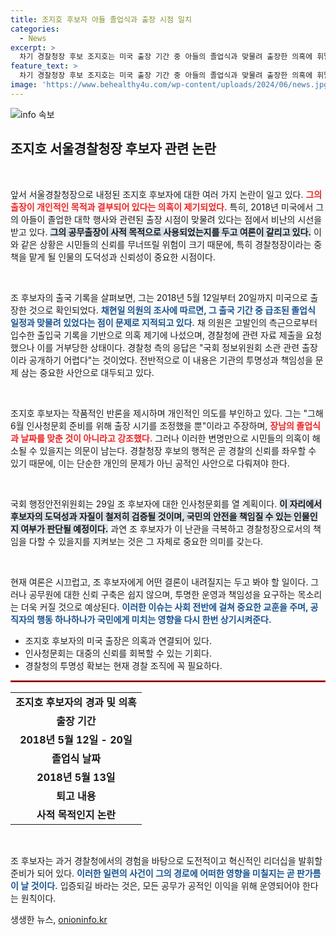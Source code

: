 ```yaml
---
title: 조지호 후보자 아들 졸업식과 출장 시점 일치
categories:
  - News
excerpt: >
  차기 경찰청장 후보 조지호는 미국 출장 기간 중 아들의 졸업식과 맞물려 출장한 의혹에 휘말렸다. 경찰청은 관련 자료 제출을 거부하고, 그가 사적 목적을 위해 공적 업무를 남용했는지 논란이 일고 있다. 인사청문회가 주목된다!
feature_text: >
  차기 경찰청장 후보 조지호는 미국 출장 기간 중 아들의 졸업식과 맞물려 출장한 의혹에 휘말렸다. 경찰청은 관련 자료 제출을 거부하고, 그가 사적 목적을 위해 공적 업무를 남용했는지 논란이 일고 있다. 인사청문회가 주목된다!
image: 'https://www.behealthy4u.com/wp-content/uploads/2024/06/news.jpg'
---
```


<p><img src="https://www.behealthy4u.com/wp-content/uploads/2024/06/news.jpg" alt="info 속보" /></p>

<h2 data-ke-size="size26">조지호 서울경찰청장 후보자 관련 논란</h2>

<p data-ke-size="size16">&nbsp;</p>

<p>앞서 서울경찰청장으로 내정된 조지호 후보자에 대한 여러 가지 논란이 일고 있다. <b><span style="color: #ee2323;">그의 출장이 개인적인 목적과 결부되어 있다는 의혹이 제기되었다.</span></b> 특히, 2018년 미국에서 그의 아들이 졸업한 대학 행사와 관련된 출장 시점이 맞물려 있다는 점에서 비난의 시선을 받고 있다. <b><span style="background-color: #21538527;">그의 공무출장이 사적 목적으로 사용되었는지를 두고 여론이 갈리고 있다.</span></b> 이와 같은 상황은 시민들의 신뢰를 무너뜨릴 위험이 크기 때문에, 특히 경찰청장이라는 중책을 맡게 될 인물의 도덕성과 신뢰성이 중요한 시점이다. </p>

<p data-ke-size="size16">&nbsp;</p>

<p>조 후보자의 출국 기록을 살펴보면, 그는 2018년 5월 12일부터 20일까지 미국으로 출장한 것으로 확인되었다. <b><span style="color: #1a5490;">채현일 의원의 조사에 따르면, 그 출국 기간 중 급조된 졸업식 일정과 맞물려 있었다는 점이 문제로 지적되고 있다.</span></b> 채 의원은 고발인의 측근으로부터 입수한 출입국 기록을 기반으로 의혹 제기에 나섰으며, 경찰청에 관련 자료 제출을 요청했으나 이를 거부당한 상태이다. 경찰청 측의 응답은 "국회 정보위원회 소관 관련 출장이라 공개하기 어렵다"는 것이었다. 전반적으로 이 내용은 기관의 투명성과 책임성을 문제 삼는 중요한 사안으로 대두되고 있다.</p>

<p data-ke-size="size16">&nbsp;</p>

<p>조지호 후보자는 작품적인 반론을 제시하며 개인적인 의도를 부인하고 있다. 그는 "그해 6월 인사청문회 준비를 위해 출장 시기를 조정했을 뿐"이라고 주장하며, <b><span style="color: #ee2323;">장남의 졸업식과 날짜를 맞춘 것이 아니라고 강조했다.</span></b> 그러나 이러한 변명만으로 시민들의 의혹이 해소될 수 있을지는 의문이 남는다. 경찰청장 후보의 행적은 곧 경찰의 신뢰를 좌우할 수 있기 때문에, 이는 단순한 개인의 문제가 아닌 공적인 사안으로 다뤄져야 한다.</p>

<p data-ke-size="size16">&nbsp;</p>

<p>국회 행정안전위원회는 29일 조 후보자에 대한 인사청문회를 열 계획이다. <b><span style="background-color: #21538527;">이 자리에서 후보자의 도덕성과 자질이 철저히 검증될 것이며, 국민의 안전을 책임질 수 있는 인물인지 여부가 판단될 예정이다.</span></b> 과연 조 후보자가 이 난관을 극복하고 경찰청장으로서의 책임을 다할 수 있을지를 지켜보는 것은 그 자체로 중요한 의미를 갖는다. </p>

<p data-ke-size="size16">&nbsp;</p>

<p>현재 여론은 시끄럽고, 조 후보자에게 어떤 결론이 내려질지는 두고 봐야 할 일이다. 그러나 공무원에 대한 신뢰 구축은 쉽지 않으며, 투명한 운영과 책임성을 요구하는 목소리는 더욱 커질 것으로 예상된다. <b><span style="color: #1a5490;">이러한 이슈는 사회 전반에 걸쳐 중요한 교훈을 주며, 공직자의 행동 하나하나가 국민에게 미치는 영향을 다시 한번 상기시켜준다.</span></b></p>

<ul>
    <li>조지호 후보자의 미국 출장은 의혹과 연결되어 있다.</li>
    <li>인사청문회는 대중의 신뢰를 회복할 수 있는 기회다.</li>
    <li>경찰청의 투명성 확보는 현재 경찰 조직에 꼭 필요하다.</li>
</ul>

<hr style="border: 1px solid #ee2323;">

<table>
    <tr>
        <td style="text-align: center; height: 17px;"><b>조지호 후보자의 경과 및 의혹</b></td>
    </tr>
    <tr>
        <td style="text-align: center; height: 17px;"><b>출장 기간</b></td>
    </tr>
    <tr>
        <td style="text-align: center; height: 17px;"><b>2018년 5월 12일 - 20일</b></td>
    </tr>
    <tr>
        <td style="text-align: center; height: 17px;"><b>졸업식 날짜</b></td>
    </tr>
    <tr>
        <td style="text-align: center; height: 17px;"><b>2018년 5월 13일</b></td>
    </tr>
    <tr>
        <td style="text-align: center; height: 17px;"><b>퇴고 내용</b></td>
    </tr>
    <tr>
        <td style="text-align: center; height: 17px;"><b>사적 목적인지 논란</b></td>
    </tr>
</table>

<p data-ke-size="size16">&nbsp;</p> 

<p>조 후보자는 과거 경찰청에서의 경험을 바탕으로 도전적이고 혁신적인 리더십을 발휘할 준비가 되어 있다. <b><span style="color: #1a5490;">이러한 일련의 사건이 그의 경로에 어떠한 영향을 미칠지는 곧 판가름이 날 것이다.</span></b> 입증되길 바라는 것은, 모든 공무가 공적인 이익을 위해 운영되어야 한다는 원칙이다. </p>
생생한 뉴스, <a href="https://onioninfo.kr" rel="dofollow">onioninfo.kr</a>


